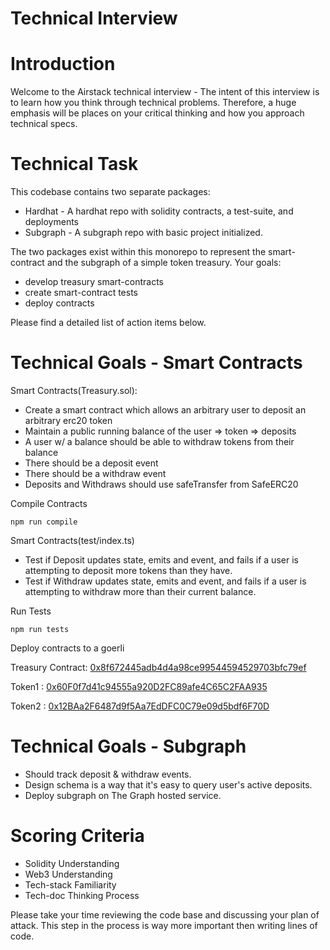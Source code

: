 # Technical Interview

# Introduction

Welcome to the Airstack technical interview - The intent of this interview is to learn how you think through technical problems. Therefore, a huge emphasis will be places on your critical thinking and how you approach technical specs.

# Technical Task

This codebase contains two separate packages:

- Hardhat - A hardhat repo with solidity contracts, a test-suite, and deployments
- Subgraph - A subgraph repo with basic project initialized.

The two packages exist within this monorepo to represent the smart-contract and the subgraph of a simple token treasury. Your goals:

- develop treasury smart-contracts
- create smart-contract tests
- deploy contracts

Please find a detailed list of action items below.

# Technical Goals - Smart Contracts

Smart Contracts(Treasury.sol):

- Create a smart contract which allows an arbitrary user to deposit an arbitrary erc20 token
- Maintain a public running balance of the user => token => deposits
- A user w/ a balance should be able to withdraw tokens from their balance
- There should be a deposit event
- There should be a withdraw event
- Deposits and Withdraws should use safeTransfer from SafeERC20

Compile Contracts

```shell
npm run compile
```

Smart Contracts(test/index.ts)

- Test if Deposit updates state, emits and event, and fails if a user is attempting to deposit more tokens than they have.
- Test if Withdraw updates state, emits and event, and fails if a user is attempting to withdraw more than their current balance.

Run Tests

```shell
npm run tests
```

Deploy contracts to a goerli

Treasury Contract: [0x8f672445adb4d4a98ce99544594529703bfc79ef](https://goerli.etherscan.io/address/0x8f672445adb4d4a98ce99544594529703bfc79ef)

Token1 : [0x60F0f7d41c94555a920D2FC89afe4C65C2FAA935](https://goerli.etherscan.io/address/0x60F0f7d41c94555a920D2FC89afe4C65C2FAA935)

Token2 : [0x12BAa2F6487d9f5Aa7EdDFC0C79e09d5bdf6F70D](https://goerli.etherscan.io/address/0x12BAa2F6487d9f5Aa7EdDFC0C79e09d5bdf6F70D)

# Technical Goals - Subgraph

- Should track deposit & withdraw events.
- Design schema is a way that it's easy to query user's active deposits.
- Deploy subgraph on The Graph hosted service.

# Scoring Criteria

- Solidity Understanding
- Web3 Understanding
- Tech-stack Familiarity
- Tech-doc Thinking Process

Please take your time reviewing the code base and discussing your plan of attack. This step in the process is way more important then writing lines of code.
